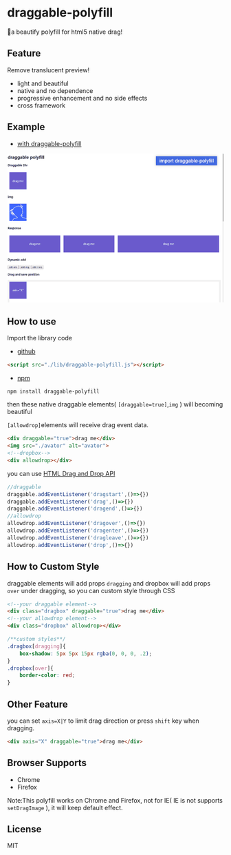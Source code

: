 # draggable-polyfill

🌈a beautify polyfill for html5 native drag! 

## Feature

Remove translucent preview!

* light and beautiful
* native and no dependence
* progressive enhancement and no side effects
* cross framework

## Example

* [with draggable-polyfill](http://xboxyan.codelabo.cn/draggable-polyfill/example/index.html)

<img alt="native drag with draggable-polyfill" src="./screenshot/drag.gif"  style="width:600px">

## How to use

Import the library code

* [github](https://github.com/XboxYan/draggable-polyfill)

```html
<script src="./lib/draggable-polyfill.js"></script>
```

* [npm](https://www.npmjs.com/package/draggable-polyfill)

```
npm install draggable-polyfill
```

then these native draggable elements( `[draggable=true]`,`img` ) will becoming beautiful

`[allowdrop]`elements will receive drag event data.

```html
<div draggable="true">drag me</div>
<img src="./avator" alt="avator">
<!--dropbox-->
<div allowdrop></div>
```

you can use [HTML Drag and Drop API](https://developer.mozilla.org/en-US/docs/Web/API/HTML_Drag_and_Drop_API)

```js
//draggable
draggable.addEventListener('dragstart',()=>{})
draggable.addEventListener('drag',()=>{})
draggable.addEventListener('dragend',()=>{})
//allowdrop
allowdrop.addEventListener('dragover',()=>{})
allowdrop.addEventListener('dragenter',()=>{})
allowdrop.addEventListener('dragleave',()=>{})
allowdrop.addEventListener('drop',()=>{})
```

## How to Custom Style

draggable elements will add props `dragging` and dropbox will add props `over` under dragging, so you can custom style through CSS

```html
<!--your draggable element-->
<div class="dragbox" draggable="true">drag me</div>
<!--your allowdrop element-->
<div class="dropbox" allowdrop></div>
```
```css
/**custom styles**/
.dragbox[dragging]{
    box-shadow: 5px 5px 15px rgba(0, 0, 0, .2);
}
.dropbox[over]{
    border-color: red;
}
```

## Other Feature

you can set `axis=X|Y` to limit drag direction or press `shift` key when dragging.

```html
<div axis="X" draggable="true">drag me</div>
```

## Browser Supports

* Chrome
* Firefox

Note:This polyfill works on Chrome and Firefox, not for IE( IE is not supports `setDragImage` ), it will keep default effect.

## License

MIT
